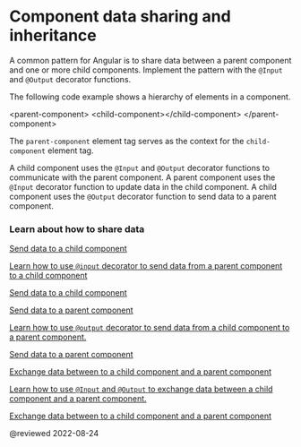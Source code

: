 # Component data sharing and inheritance

A common pattern for Angular is to share data between a parent component and one or more child components.
Implement the pattern with the `@Input` and `@Output` decorator functions.

The following code example shows a hierarchy of elements in a component.

<code-example format="html" header="Hierarchy of elements" hideCopy language="html">

&lt;parent-component&gt;
    &lt;child-component&gt;&lt;/child-component&gt;
&lt;/parent-component&gt;

</code-example>

The `parent-component` element tag serves as the context for the `child-component` element tag.

A child component uses the `@Input` and `@Output` decorator functions to communicate with the parent component.
A parent component uses the `@Input` decorator function to update data in the child component.
A child component uses the `@Output` decorator function to send data to a parent component.

### Learn about how to share data

<div class="card-container">
    <a href="guide/component/component-share-data-to-child" class="docs-card" title="Send data to a child component">
        <section>Send data to a child component</section>
        <p>Learn how to use <code>&commat;input</code> decorator to send data from a parent component to a child component</p>
        <p class="card-footer">Send data to a child component</p>
    </a>
    <a href="guide/component/component-share-data-to-parent" class="docs-card" title="Send data to a parent component">
        <section>Send data to a parent component</section>
        <p>Learn how to use <code>&commat;output</code> decorator to send data from a child component to a parent component.</p>
        <p class="card-footer">Send data to a parent component</p>
    </a>
    <a href="guide/component/component-exchange-data" class="docs-card" title="Exchange data between to a child component and a parent component">
        <section>Exchange data between to a child component and a parent component</section>
        <p>Learn how to use <code>&commat;Input</code> and <code>&commat;Output</code> to exchange data between a child component and a parent component.</p>
        <p class="card-footer">Exchange data between to a child component and a parent component</p>
    </a>
</div>

<!-- links -->

<!-- external links -->

<!-- end links -->

@reviewed 2022-08-24
